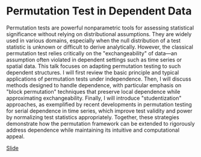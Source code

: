 # Permutation Test in Dependent Data

Permutation tests are powerful nonparametric tools for assessing statistical significance without relying on distributional assumptions. They are widely used in various domains, especially when the null distribution of a test statistic is unknown or difficult to derive analytically. However, the classical permutation test relies critically on the "exchangeability" of data—an assumption often violated in dependent settings such as time series or spatial data. This talk focuses on adapting permutation testing to such dependent structures. I will first review the basic principle and typical applications of permutation tests under independence. Then, I will discuss methods designed to handle dependence, with particular emphasis on "block permutation" techniques that preserve local dependence while approximating exchangeability. Finally, I will introduce "studentization" approaches, as exemplified by recent developments in permutation testing for serial dependence in time series, which improve test validity and power by normalizing test statistics appropriately. Together, these strategies demonstrate how the permutation framework can be extended to rigorously address dependence while maintaining its intuitive and computational appeal.

[Slide](../slides/09-10-2025-Xinyang-Yu.pdf)
